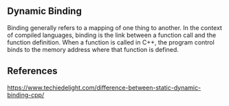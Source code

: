 ## Dynamic Binding

Binding generally refers to a mapping of one thing to another. In the context of compiled languages, binding is the link between a function call and the function definition. When a function is called in C++, the program control binds to the memory address where that function is defined.


## References

https://www.techiedelight.com/difference-between-static-dynamic-binding-cpp/

